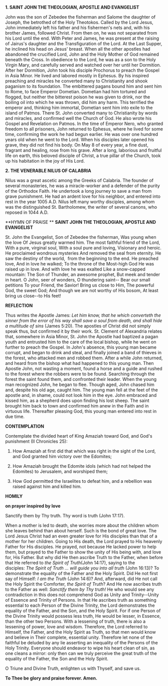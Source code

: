 
**1. SAINT JOHN THE THEOLOGIAN, APOSTLE AND EVANGELIST**

John was the son of Zebedee the fisherman and Salome the daughter of Joseph, the betrothed of the Holy Theotokos. Called by the Lord Jesus, John immediately left his father and his fishermen's nets and, with his brother James, followed Christ. From then on, he was not separated from his Lord until the end. With Peter and James, he was present at the raising of Jairus's daughter and the Transfiguration of the Lord. At the Last Supper, he inclined his head on Jesus' breast. When all the other apostles had abandoned the crucified Lord, John and the Holy Mother of God remained beneath the Cross. In obedience to the Lord, he was as a son to the Holy Virgin Mary, and carefully served and watched over her until her Dormition. After her Dormition, John took his disciple Prochorus to preach the Gospel in Asia Minor. He lived and labored mostly in Ephesus. By his inspired preaching and miracles he converted many to Christianity and shook paganism to its foundation. The embittered pagans bound him and sent him to Rome, to face Emperor Dometian. Dometian had him tortured and flogged, but neither the bitterest poison he was given to drink, nor the boiling oil into which he was thrown, did him any harm. This terrified the emperor and, thinking him immortal, Dometian sent him into exile to the island of Patmos. There St. John converted many to Christianity by words and miracles, and confirmed well the Church of God. He also wrote his Gospel and Revelation on Patmos. In the time of Emperor Nero, who granted freedom to all prisoners, John returned to Ephesus, where he lived for some time, confirming the work he had begun earlier. He was over one hundred years old when he went to the Lord. When his disciples later opened his grave, they did not find his body. On May 8 of every year, a fine dust, fragrant and healing, rose from his grave. After a long, laborious and fruitful life on earth, this beloved disciple of Christ, a true pillar of the Church, took up his habitation in the joy of His Lord.

**2. THE VENERABLE NILUS OF CALABRIA**

Nilus was a great ascetic among the Greeks of Calabria. The founder of several monasteries, he was a miracle-worker and a defender of the purity of the Orthodox Faith. He undertook a long journey to save a man from grave punishment. He had an ardent love for his neighbor, and entered into rest in the year 1005 A.D. Nilus left many worthy disciples, among whom was the distinguished St. Bartholomew, the writer of several canons, who reposed in 1044 A.D.


**HYMN OF PRAISE
**
**SAINT JOHN THE THEOLOGIAN, APOSTLE AND EVANGELIST**

St. John the Evangelist,
Son of Zebedee the fisherman,
Was young when the love
Of Jesus greatly warmed him.
The most faithful friend of the Lord,
With a pure, virginal soul,
With a soul pure and loving,
Visionary and heroic.
He proclaimed wondrous mysteries
And removed the seal from eternity.
He saw the destiny of the world, 
from the beginning to the end.
He preached love,
And in love he walked;
To the throne of the Most-high God
He was raised up in love.
And with love he was exalted
Like a snow-capped mountain:
The Son of Thunder, an awesome prophet,
But meek and tender in heart.
O John, seer of wonders,
O thundering saint--
Bear our small petitions
To your Friend, the Savior!
Bring us close to Him,
The powerful God, the sweet God;
And though we are not worthy of His bosom,
At least bring us close--to His feet!


**REFLECTION**


Thus writes the Apostle James: *Let him know, that he which converteth the sinner from the error of his way shall save a soul from death, and shall hide a multitude of sins* (James 5:20). The apostles of Christ did not simply speak thus, but confirmed it by their work. St. Clement of Alexandria relates that, somewhere in Asia Minor, St. John the Apostle had baptized a pagan youth and entrusted him to the care of the local bishop, while he went on further to preach the Gospel. In John's absence, this young man became corrupt, and began to drink and steal, and finally joined a band of thieves in the forest, who attacked men and robbed them. After a while John returned, and heard from the bishop what had happened to this young man. Then Apostle John, not wasting a moment, found a horse and a guide and rushed to the forest where the robbers were to be found. Searching through the forest the saint found them, and confronted their leader. When the young man recognized John, he began to flee. Though aged, John chased him and, despite his old age, caught him. The young man fell at the feet of the apostle and, in shame, could not look him in the eye. John embraced and kissed him, as a shepherd does upon finding his lost sheep. The saint brought him back to town and confirmed him anew in the Faith and in virtuous life. Thereafter pleasing God, this young man entered into rest in due time.



**CONTEMPLATION**


Contemplate the divided heart of King Amaziah toward God, and God's punishment (II Chronicles 25):

1.  How Amaziah at first did that which was right in the sight of the Lord, and God granted him victory over the Edomites;

1.  How Amaziah brought the Edomite idols (which had not helped the Edomites) to Jerusalem, and worshiped them;

1.  How God permitted the Israelites to defeat him, and a rebellion was raised against him and killed him.



**HOMILY**

**on prayer inspired by love**

Sanctify them by Thy truth. Thy word is truth (John 17:17).

When a mother is led to death, she worries more about the children whom she leaves behind than about herself. Such is the bond of great love. The Lord Jesus Christ had an even greater love for His disciples than that of a mother for her children. Going to His death, the Lord prayed to His heavenly Father for His disciples. He prayed, not because He lacked power to help them, but prayed to the Father to show the unity of His being with, and love for, His Father. But why did He then ascribe Truth to the Father, when before that He referred to *the Spirit of Truth*(John 14:17), saying to the disciples: *The Spirit of Truth … will guide you into all truth* (John 16:13)? To demonstrate the equality of the Father and the Holy Spirit. Did He not first say of Himself: *I am the Truth* (John 14:6)? And, afterward, did He not call the Holy Spirit the Comforter, *the Spirit of Truth*? And He now ascribes truth to the Father as well: *Sanctify them by Thy truth!* He who would see any contradiction in this does not comprehend God as Unity and Trinity--Unity of Essence and Trinity of Persons. In that He ascribes truth as something essential to each Person of the Divine Trinity, the Lord demonstrates the equality of the Father, and the Son, and the Holy Spirit. For if one Person of the Divine Trinity would possess less truth, He would be lesser, in Essence, than the other two Persons. With a lessening of truth, there is also a lessening of power, love and wisdom. Therefore, the Lord referred to Himself, the Father, and the Holy Spirit as Truth, so that men would know and believe in Their complete, essential unity. Therefore let none of the faithful be deluded by any lie asserting an inequality of the Persons of the Holy Trinity. Everyone should endeavor to wipe his heart clean of sin, as one cleans a mirror: only then can we truly perceive the great truth of the equality of the Father, the Son and the Holy Spirit.

O Triune and Divine Truth, enlighten us with Thyself, and save us.

**To Thee be glory and praise forever. Amen.**
